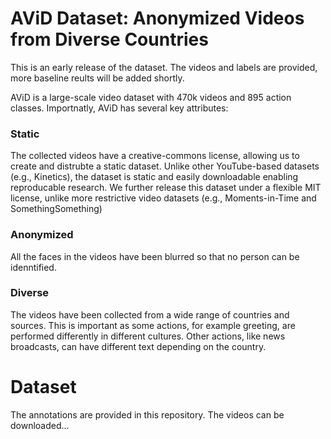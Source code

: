 # AViD Dataset: Anonymized Videos from Diverse Countries

This is an early release of the dataset. The videos and labels are provided, more baseline reults will be added shortly.

AViD is a large-scale video dataset with 470k videos and 895 action classes. Importnatly, AViD has several key attributes:

### Static
The collected videos have a creative-commons license, allowing us to create and distrubte a static dataset. Unlike other YouTube-based datasets (e.g., Kinetics), the dataset is static and easily downloadable enabling reproducable research. We further release this dataset under a flexible MIT license, unlike more restrictive video datasets (e.g., Moments-in-Time and SomethingSomething)

### Anonymized 
All the faces in the videos have been blurred so that no person can be idenntified.

### Diverse
The videos have been collected from a wide range of countries and sources. This is important as some actions, for example greeting, are performed differently in different cultures. Other actions, like news broadcasts, can have different text depending on the country. 



# Dataset
The annotations are provided in this repository. The videos can be downloaded...
